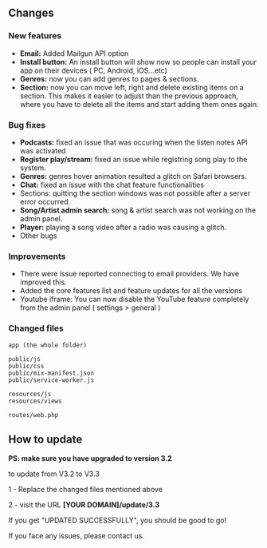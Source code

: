## Changes


### New features

<ul>
    <li><strong>Email:</strong> Added Mailgun API option</li>
    <li><strong>Install button:</strong> An install button will show now so people can install your app on their devices ( PC, Android, iOS...etc)</li>
    <li><strong>Genres:</strong> now you can add genres to pages & sections.</li>
    <li><strong>Section:</strong> now you can move left, right and delete existing items on a section. This makes it easier to adjust than the previous approach, where you have to delete all the items and start adding them ones again.</li>
</ul>



### Bug fixes

<ul>
<li><strong>Podcasts:</strong> fixed an issue that was occuring when the listen notes API was activated</li>
<li><strong>Register play/stream: </strong> fixed an issue while registring song play to the system.</li>
<!-- <li>(Can't be fixed. Issue/policy related to YT API) YouTube videos: an issue on the mobile phones. When the user open the playlist or hide the player window the music stops.</li> -->
<li><strong>Genres:</strong> genres hover animation resulted a glitch on Safari browsers.</li>
<li><strong>Chat:</strong> fixed an issue with the chat feature functionalities</li>
<li>Sections: quitting the section windows was not possible after a server error occurred.</li>
<li><strong>Song/Artist admin search:</strong> song & artist search was not working on the admin panel.</li>
<li><strong>Player:</strong> playing a song video after a radio was causing a glitch.</li>
<li>Other bugs</li>
</ul>


### Improvements

<ul>
    <li>There were issue reported connecting to email providers. We have improved this.</li>
    <li>Added the core features list and feature updates for all the versions</li>
    <li>Youtube iframe: You can now disable the YouTube feature completely from the admin panel ( settings > general )</li>
    <!-- <li>Get started guide added to the documentation.</li> -->
</ul>


### Changed files

    app (the whole folder)

    public/js
    public/css
    public/mix-manifest.json
    public/service-worker.js

    resources/js
    resources/views

    routes/web.php
## How to update

<strong>PS: make sure you have upgraded to version 3.2</strong>

to update from V3.2 to V3.3 

1 - Replace the changed files mentioned above

<!-- 2 - Empty the cache folder from any files inside <code>bootstrap/cache</code> -->

2 - visit the URL <strong>[YOUR DOMAIN]/update/3.3</strong>

If you get "UPDATED SUCCESSFULLY", you should be good to go!

If you face any issues, please contact us.